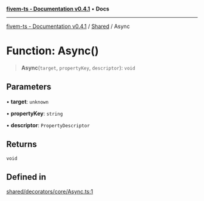[**fivem-ts - Documentation v0.4.1**](../../../README.md) • **Docs**

***

[fivem-ts - Documentation v0.4.1](../../../README.md) / [Shared](../README.md) / Async

# Function: Async()

> **Async**(`target`, `propertyKey`, `descriptor`): `void`

## Parameters

• **target**: `unknown`

• **propertyKey**: `string`

• **descriptor**: `PropertyDescriptor`

## Returns

`void`

## Defined in

[shared/decorators/core/Async.ts:1](https://github.com/Purpose-Dev/fivem-ts/blob/main/src/shared/decorators/core/Async.ts#L1)
